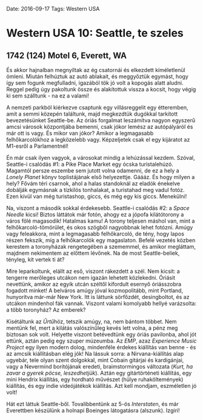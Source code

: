Date: 2016-09-17
Tags: Western USA

# Western USA 10: Seattle, te szeles

## 1742 (124) Motel 6, Everett, WA

És akkor hajnalban megnyíltak az ég csatornái és elkezdett kíméletlenül ömleni. Miután felhúztuk az autó ablakait, és meggyőztük egymást, hogy így sem fogunk megfulladni, igazából tök jó volt a kopogás alatt aludni. Reggel pedig úgy pakoltunk össze és alakítottuk vissza a kocsit, hogy végig ki sem szálltunk - na ez a valami!

A nemzeti parkból kiérkezve csaptunk egy villásreggelit egy étteremben, amit a semmi közepén találtunk, majd megkezdtük dugókkal tarkított bevezetésünket Seattle-be. Az óriás forgalmat leszámítva nagyon egyszerű amcsi városok központjába bemenni, csak jókor lemész az autópályáról és már ott is vagy. És mikor van jókor? Amikor a legmagasabb felhőkarcolókhoz a legközelebb vagy. Képzeljetek csak el egy kijáratot az M1-esről a Parlamentnél!

Én már csak ilyen vagyok, a városokat mindig a lehúzással kezdem. Szóval, Seattle-i csalódás #1: a Pike Place Market egy ócska turistalehúzó. Magamtól persze eszembe sem jutott volna odamenni, de ez a hely a *Lonely Planet* könyv toplistájának első helyezettje. Gáááz. És hogy milyen a hely? Fővám téri csarnok, ahol a halas standoknál az eladók énekelve dobálják egymásnak a tízkilós tonhalakat, a turistahad meg vadul fotóz. Ezen kívül van még turistashop, giccs, és még egy kis giccs. Menekülni!

Na, viszont a második sokkal érdekesebb. Seattle-i csalódás #2: a *Space Needle* kicsi! Biztos láttátok már fotón, ahogy ez a jópofa kilátótorony a város fölé magasodik! Hatalmas kamu! A torony teljesen máshol van, mint a felhőkarcoló-tömörület, és okos szögből nagyobbnak lehet fotózni. Amúgy vagy feleakkora, mint a legmagasabb felhőkarcoló, de tény, hogy lapos részen fekszik, míg a felhőkarcolók egy magaslaton. Befelé vezetés közben kerestem a toronyházak rengetegében a szememmel, és amikor megláttam, majdnem nekimentem az előttem lévőnek. Na de most Seattle-beliek, tényleg, kit vertek ti át?

Mire leparkoltunk, elállt az eső, viszont rákezdett a szél. Nem kicsit: a tengerre merőleges utcákon nem igazán lehetett közlekedni. Óriásit nevettünk, amikor az egyik utcán széltől kifordult esernyő óriásszobra fogadott minket! A belváros amúgy jóval kozmopolitább, mint Portland, hunyorítva már-már New York. Itt is láttunk sörfőzdét, desingboltot, és az utcákon mindenhol fák vannak. Viszont valami komolyabb hellyé varázsolta: a több toronyház? Az emberek?

Kisétáltunk az *Űrtű*höz, tetszik amúgy, na, nem bántom többet. Nem mentünk fel, mert a kilátás valószínűleg kevés lett volna, a pénz meg biztosan sok volt. Helyette viszont betévedtünk egy óriás pavilonba, ahol jót ettünk, aztán pedig egy szuper múzeumba. Az *EMP*, azaz *Experience Music Project* egy ilyen modern dolog, mindenféle érdekes kiállítás van benne - és az amcsik kiállításban elég jók! Na lássuk sorra: a Nirvana-kiállítás alap ugyebár, tele olyan szent dolgokkal, mint Cobain gitárjai és kardigánjai, vagy a Nevermind borítójának eredeti, braimstormingos változata (*Kurt, ha zavar a gyerek pöcse, leszedhetjük*). Aztán egy gitártörténeti kiállítás, egy mini Hendrix kiállítás, egy hordható művészet (hülye ruhaköltemények) kiállítás, és egy indie videójátékok kiállítás. Azt kell mondjam, eszméletlen jó volt!

Hát ezt láttuk Seattle-ből. Tovalibbentünk az 5-ös *Interstate*n, és már Everettben készülünk a holnapi Boeinges látogatásra (alszunk). Izgiri!